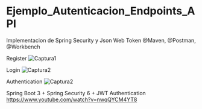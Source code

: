 # Ejemplo_Autenticacion_Endpoints_API
Implementacion de Spring Security y Json Web Token @Maven, @Postman, @Workbench

Register
![Captura1](https://github.com/Luiso-o/Ejemplo_Autenticacion_Endpoints_API/assets/128043647/caf361fb-fdc9-4710-93aa-a752a9663b02)

Login
![Captura2](https://github.com/Luiso-o/Ejemplo_Autenticacion_Endpoints_API/assets/128043647/2e8b6e5b-911b-4959-96c6-15e581834175)

Authentication
![Captura2](https://github.com/Luiso-o/Ejemplo_Autenticacion_Endpoints_API/assets/128043647/1a7ecd4b-85bb-4b76-a877-89c6c59c0395)

Spring Boot 3 + Spring Security 6 + JWT Authentication
https://www.youtube.com/watch?v=nwqQYCM4YT8
